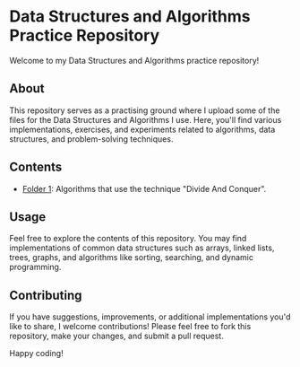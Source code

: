 # Data Structures and Algorithms Practice Repository

Welcome to my Data Structures and Algorithms practice repository!

## About
This repository serves as a practising ground where I upload some of the files for the Data Structures and Algorithms I use. Here, you'll find various implementations, exercises, and experiments related to algorithms, data structures, and problem-solving techniques.

## Contents
- [Folder 1](Divide-And-Conquer/): Algorithms that use the technique "Divide And Conquer".

## Usage
Feel free to explore the contents of this repository. You may find implementations of common data structures such as arrays, linked lists, trees, graphs, and algorithms like sorting, searching, and dynamic programming. 

## Contributing
If you have suggestions, improvements, or additional implementations you'd like to share, I welcome contributions! Please feel free to fork this repository, make your changes, and submit a pull request.

Happy coding!
